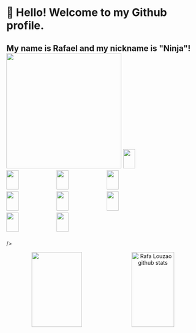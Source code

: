 
# 👋 Hello! Welcome to my Github profile. 
## My name is Rafael and my nickname is "Ninja"! <div ><img loading="lazy" height="300em" src="https://i.imgur.com/u07FniD.png"/> <img width="25%" height="50px" src="https://cdn.jsdelivr.net/gh/devicons/devicon/icons/photoshop/photoshop-plain.svg" /> <img width="25%" height="50px" src="https://cdn.jsdelivr.net/gh/devicons/devicon/icons/illustrator/illustrator-plain.svg" /> <img width="25%" height="50px" src="https://cdn.jsdelivr.net/gh/devicons/devicon/icons/unity/unity-original.svg" /> <img width="25%" height="50px" src="https://cdn.jsdelivr.net/gh/devicons/devicon/icons/unrealengine/unrealengine-original.svg" /> <img width="25%" height="50px" src="https://cdn.jsdelivr.net/gh/devicons/devicon/icons/maya/maya-original-wordmark.svg" /> <img width="25%" height="50px" src="https://cdn.jsdelivr.net/gh/devicons/devicon/icons/blender/blender-original.svg" /> <img width="25%" height="50px" src="https://cdn.jsdelivr.net/gh/devicons/devicon/icons/cplusplus/cplusplus-original.svg" /> <img width="25%" height="50px" src="https://cdn.jsdelivr.net/gh/devicons/devicon/icons/javascript/javascript-original.svg" /> <img width="25%" height="50px" src="https://cdn.jsdelivr.net/gh/devicons/devicon/icons/python/python-original.svg" />






 />

</div>   
 



<div align="center">  
  <img width="51%" height="195px" src="https://github-readme-stats.vercel.app/api/top-langs/?username=rafalouzao&layout=compact&hide_border=true&title_color=FF00FF&text_color=FFFFFF&bg_color=0d1117" />
  <img width="47%" height="195px" src="https://github-readme-stats.vercel.app/api?username=rafalouzao&show_icons=true&count_private=true&hide_border=true&title_color=FF00FF&icon_color=66CDAA&text_color=FFFFFF&bg_color=0d1117" alt="Rafa Louzao github stats" /> 
  
          
</div>



<!--
Insta:
<div align= "right"> <a href="https://instagram.com/rafalouzao" target="_blank"><img src="https://img.shields.io/badge/-Instagram-%23E4405F?style=for-the-badge&logo=instagram&logoColor=white"</a></div>

**rafalouzao/rafalouzao** is a ✨ _special_ ✨ repository because its `README.md` (this file) appears on your GitHub profile.

Here are some ideas to get you started:

- 🔭 I’m currently working on ...
- 🌱 I’m currently learning ...
- 👯 I’m looking to collaborate on ...
- 🤔 I’m looking for help with ...
- 💬 Ask me about ...
- 📫 How to reach me: ...
- 😄 Pronouns: ...
- ⚡ Fun fact: ...
-->
